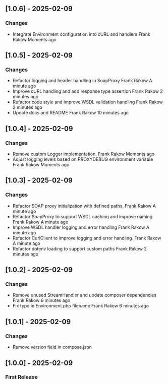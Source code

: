 ## [1.0.6] - 2025-02-09

### Changes
- Integrate Environment configuration into cURL and handlers Frank Rakow Moments ago

## [1.0.5] - 2025-02-09

### Changes
- Refactor logging and header handling in SoapProxy Frank Rakow A minute ago
- Improve cURL handling and add response type assertion Frank Rakow 2 minutes ago
- Refactor code style and improve WSDL validation handling Frank Rakow 2 minutes ago
- Update docs and README Frank Rakow 10 minutes ago

## [1.0.4] - 2025-02-09

### Changes
- Remove custom Logger implementation. Frank Rakow Moments ago
- Adjust logging levels based on PROXYDEBUG environment variable Frank Rakow Moments ago

## [1.0.3] - 2025-02-09

### Changes
- Refactor SOAP proxy initialization with defined paths. Frank Rakow A minute ago
- Refactor SoapProxy to support WSDL caching and improve naming Frank Rakow A minute ago
- Improve WSDL handler logging and error handling Frank Rakow A minute ago
- Refactor CurlClient to improve logging and error handling. Frank Rakow A minute ago
- Refactor dotenv loading to support custom paths Frank Rakow 2 minutes ago

## [1.0.2] - 2025-02-09

### Changes
- Remove unused StreamHandler and update composer dependencies Frank Rakow 6 minutes ago
- Fix typo in Environment.php filename Frank Rakow 6 minutes ago

## [1.0.1] - 2025-02-09

### Changes
- Remove version field in compose.json

## [1.0.0] - 2025-02-09

### First Release

